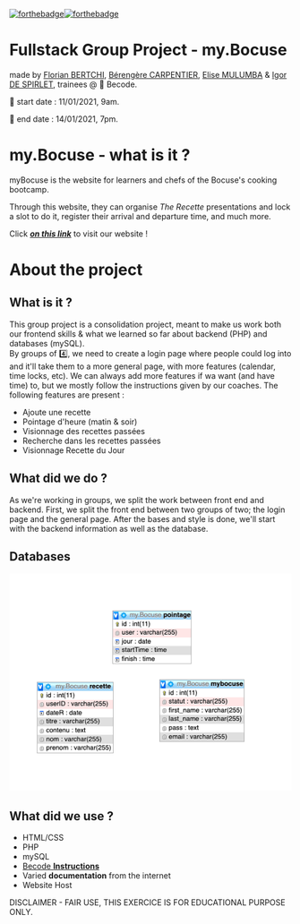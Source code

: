 [![forthebadge](https://forthebadge.com/images/badges/built-with-love.svg)](https://forthebadge.com)[![forthebadge](https://forthebadge.com/images/badges/uses-html.svg)](https://forthebadge.com)

# Fullstack Group Project - my.Bocuse

made by [Florian BERTCHI](https://github.com/Bruxellesflorian), [Bérengère CARPENTIER](https://github.com/carpentierberengere), [Elise MULUMBA](https://github.com/elisemlbr) & [Igor DE SPIRLET](https://github.com/IgorDeSpi), trainees @ :office: Becode.

:green_apple: start date : 11/01/2021, 9am.  

:green_apple: end date : 14/01/2021, 7pm. 

# my.Bocuse - what is it ?
myBocuse is the website for learners and chefs of the Bocuse's cooking bootcamp.

Through this website, they can organise *The Recette* presentations and lock a slot to do it, register their arrival and departure time, and much more. 

Click [***on this link***](http://mybocuse.great-site.net/) to visit our website !

# About the project 

## What is it ?
This group project is a consolidation project, meant to make us work both our frontend skills & what we learned so far about backend (PHP) and databases (mySQL).  
By groups of :four:, we need to create a login page where people could log into and it'll take them to a more general page, with more features (calendar, time locks, etc). 
We can always add more features if wa want (and have time) to, but we mostly follow the instructions given by our coaches. 
The following features are present :
* Ajoute une recette
* Pointage d'heure (matin & soir)
* Visionnage des recettes passées
* Recherche dans les recettes passées
* Visionnage Recette du Jour 

## What did we do ?
As we're working in groups, we split the work between front end and backend. 
First, we split the front end between two groups of two; the login page and the general page. After the bases and style is done, we'll start with the backend information as well as the database. 

## Databases

![database](./database.png)
## What did we use ? 

* HTML/CSS
* PHP
* mySQL
* [Becode **Instructions**](https://github.com/becodeorg/bxl-hopper-1-25/tree/master/The%20Mountain/12.PHP/0.Projects/3.mybocuse)
* Varied **documentation** from the internet
* Website Host

DISCLAIMER - FAIR USE, THIS EXERCICE IS FOR EDUCATIONAL PURPOSE ONLY.
